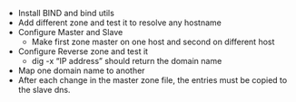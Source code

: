 - Install BIND and bind utils
- Add different zone and test it to resolve any hostname
- Configure Master and Slave
   - Make first zone master on one host and second on different host
- Configure Reverse zone and test it 
    - dig -x “IP address” should return the domain name
- Map one domain name to another
- After each change in the master zone file, the entries must be copied to the slave dns.